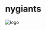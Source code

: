 # nygiants
![logo](https://upload.wikimedia.org/wikipedia/commons/thumb/6/60/New_York_Giants_logo.svg/1280px-New_York_Giants_logo.svg.png)

